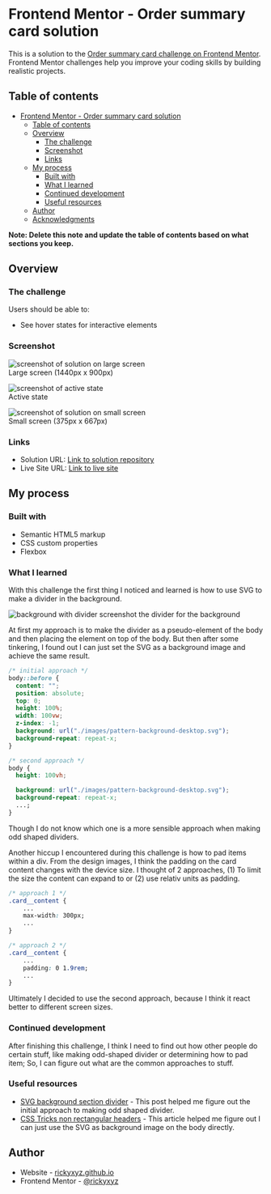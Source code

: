 # Frontend Mentor - Order summary card solution

This is a solution to the [Order summary card challenge on Frontend Mentor](https://www.frontendmentor.io/challenges/order-summary-component-QlPmajDUj). Frontend Mentor challenges help you improve your coding skills by building realistic projects.

## Table of contents

- [Frontend Mentor - Order summary card solution](#frontend-mentor---order-summary-card-solution)
  - [Table of contents](#table-of-contents)
  - [Overview](#overview)
    - [The challenge](#the-challenge)
    - [Screenshot](#screenshot)
    - [Links](#links)
  - [My process](#my-process)
    - [Built with](#built-with)
    - [What I learned](#what-i-learned)
    - [Continued development](#continued-development)
    - [Useful resources](#useful-resources)
  - [Author](#author)
  - [Acknowledgments](#acknowledgments)

**Note: Delete this note and update the table of contents based on what sections you keep.**

## Overview

### The challenge

Users should be able to:

- See hover states for interactive elements

### Screenshot

![screenshot of solution on large screen](./screenshot/large-screen-screenshot.png)  
Large screen (1440px x 900px)

![screenshot of active state](./screenshot/active-screenshot.png)  
Active state

![screenshot of solution on small screen](./screenshot/small-screen-screenshot.png)  
Small screen (375px x 667px)

### Links

- Solution URL: [Link to solution repository](https://github.com/rickyxyz/frontendmentor-projects/tree/main/order-summary-component-main)
- Live Site URL: [Link to live site](https://rickyxyz.github.io/frontendmentor-projects/order-summary-component-main/index.html)

## My process

### Built with

- Semantic HTML5 markup
- CSS custom properties
- Flexbox

### What I learned

With this challenge the first thing I noticed and learned is how to use SVG to make a divider in the background.

![background with divider screenshot](./screenshot/divider.png)
the divider for the background

At first my approach is to make the divider as a pseudo-element of the body and then placing the element on top of the body.
But then after some tinkering, I found out I can just set the SVG as a background image and achieve the same result.

```css
/* initial approach */
body::before {
  content: "";
  position: absolute;
  top: 0;
  height: 100%;
  width: 100vw;
  z-index: -1;
  background: url("./images/pattern-background-desktop.svg");
  background-repeat: repeat-x;
}
```

```css
/* second approach */
body {
  height: 100vh;

  background: url("./images/pattern-background-desktop.svg");
  background-repeat: repeat-x;
  ...;
}
```

Though I do not know which one is a more sensible approach when making odd shaped dividers.

Another hiccup I encountered during this challenge is how to pad items within a div. From the design images, I think the padding on the card content changes with the device size. I thought of 2 approaches, (1) To limit the size the content can expand to or (2) use relativ units as padding.

```css
/* approach 1 */
.card__content {
    ...
    max-width: 300px;
    ...
}
```

```css
/* approach 2 */
.card__content {
    ...
    padding: 0 1.9rem;
    ...
}
```

Ultimately I decided to use the second approach, because I think it react better to different screen sizes.

### Continued development

After finishing this challenge, I think I need to find out how other people do certain stuff, like making odd-shaped divider or determining how to pad item; So, I can figure out what are the common approaches to stuff.

### Useful resources

- [SVG background section divider](https://generatepress.com/forums/topic/svg-background-section-divider/) - This post helped me figure out the initial approach to making odd shaped divider.
- [CSS Tricks non rectangular headers](https://css-tricks.com/creating-non-rectangular-headers/) - This article helped me figure out I can just use the SVG as background image on the body directly.

## Author

- Website - [rickyxyz.github.io](https://rickyxyz.github.io/)
- Frontend Mentor - [@rickyxyz](https://www.frontendmentor.io/profile/rickyxyz)
